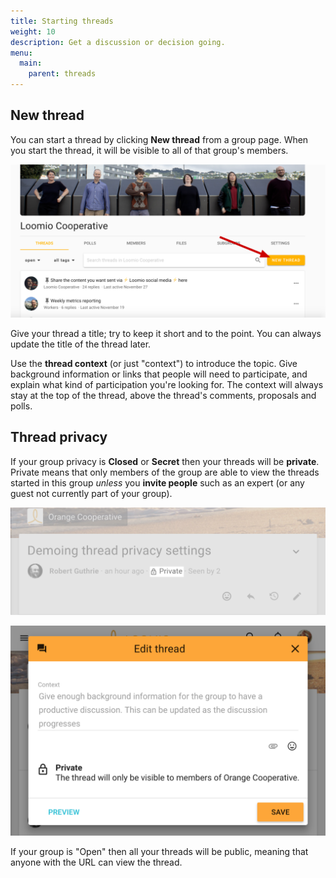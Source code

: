 ```yaml
---
title: Starting threads
weight: 10
description: Get a discussion or decision going.
menu:
  main:
    parent: threads
---
```

## New thread

You can start a thread by clicking **New thread** from a group page. When you start the thread, it will be visible to all of that group's members.

![start new thread button](new_thread1.png)

Give your thread a title; try to keep it short and to the point. You can always update the title of the thread later.

Use the **thread context** (or just "context") to introduce the topic. Give background information or links that people will need to participate, and explain what kind of participation you're looking for. The context will always stay at the top of the thread, above the thread's comments, proposals and polls.

## Thread privacy
If your group privacy is **Closed** or **Secret** then your threads will be **private**. Private means that only members of the group are able to view the threads started in this group _unless_ you **invite people** such as an expert (or any guest not currently part of your group).

![](thread_privacy_label.png)

![](edit_thread_privacy_modal.png)

If your group is "Open" then all your threads will be public, meaning that anyone with the URL can view the thread.
